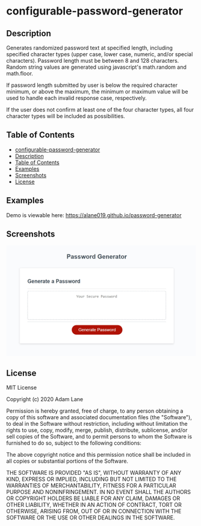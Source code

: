 # configurable-password-generator

## Description 

Generates randomized password text at specified length, including specified character types (upper case, lower case, numeric, and/or special characters). Password length must be between 8 and 128 characters. Random string values are generated using javascript's math.random and math.floor.

If password length submitted by user is below the required character minimum, or above the maximum, the minimum or maximum value will be used to handle each invalid response case, respectively.

If the user does not confirm at least one of the four character types, all four character types will be included as possibilities. 

## Table of Contents

  - [configurable-password-generator](#configurable-password-generator)
  - [Description](#description)
  - [Table of Contents](#table-of-contents)
  - [Examples](#examples)
  - [Screenshots](#screenshots)
  - [License](#license) 

## Examples
Demo is viewable here: <https://alane019.github.io/password-generator>

## Screenshots

![EXAMPLE-SCREENSHOT](./screenshot.jpg)

## License

MIT License

Copyright (c) 2020 Adam Lane

Permission is hereby granted, free of charge, to any person obtaining a copy
of this software and associated documentation files (the "Software"), to deal
in the Software without restriction, including without limitation the rights
to use, copy, modify, merge, publish, distribute, sublicense, and/or sell
copies of the Software, and to permit persons to whom the Software is
furnished to do so, subject to the following conditions:

The above copyright notice and this permission notice shall be included in all
copies or substantial portions of the Software.

THE SOFTWARE IS PROVIDED "AS IS", WITHOUT WARRANTY OF ANY KIND, EXPRESS OR
IMPLIED, INCLUDING BUT NOT LIMITED TO THE WARRANTIES OF MERCHANTABILITY,
FITNESS FOR A PARTICULAR PURPOSE AND NONINFRINGEMENT. IN NO EVENT SHALL THE
AUTHORS OR COPYRIGHT HOLDERS BE LIABLE FOR ANY CLAIM, DAMAGES OR OTHER
LIABILITY, WHETHER IN AN ACTION OF CONTRACT, TORT OR OTHERWISE, ARISING FROM,
OUT OF OR IN CONNECTION WITH THE SOFTWARE OR THE USE OR OTHER DEALINGS IN THE
SOFTWARE.
